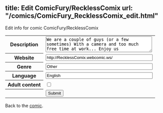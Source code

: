 title: Edit ComicFury/RecklessComix
url: "/comics/ComicFury_RecklessComix_edit.html"
---
Edit info for comic ComicFury/RecklessComix

<form name="comic" action="http://gaepostmail.appspot.com/comic/" method="post">
<table class="comicinfo">
<tr>
<th>Description</th><td><textarea name="description" cols="40" rows="3">We are a couple of guys (or a few sometimes) With a camera and too much free time at work... Enjoy us</textarea></td>
</tr>
<tr>
<th>Website</th><td><input type="text" name="url" value="http://RecklessComix.webcomic.ws/" size="40"/></td>
</tr>
<tr>
<th>Genre</th><td><input type="text" name="genre" value="Other" size="40"/></td>
</tr>
<tr>
<th>Language</th><td><input type="text" name="language" value="English" size="40"/></td>
</tr>
<tr>
<th>Adult content</th><td><input type="checkbox" name="adult" value="adult" /></td>
</tr>
<tr>
<th></th><td>
<input type="hidden" name="comic" value="ComicFury_RecklessComix" />
<input type="submit" name="submit" value="Submit" />
</td>
</tr>
</table>
</form>

Back to the [comic](ComicFury_RecklessComix.html).
